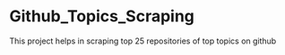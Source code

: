 # Github_Topics_Scraping
This project helps in scraping top 25 repositories of top topics on github
